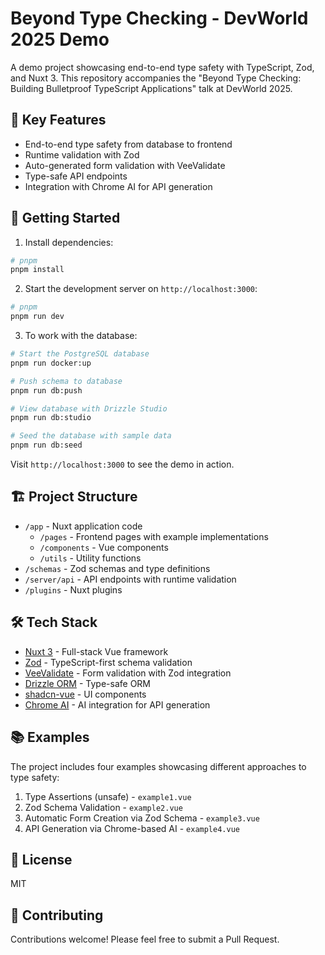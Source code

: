 # Beyond Type Checking - DevWorld 2025 Demo

A demo project showcasing end-to-end type safety with TypeScript, Zod, and Nuxt 3. This repository accompanies the "Beyond Type Checking: Building Bulletproof TypeScript Applications" talk at DevWorld 2025.

## 🎯 Key Features

- End-to-end type safety from database to frontend
- Runtime validation with Zod
- Auto-generated form validation with VeeValidate
- Type-safe API endpoints
- Integration with Chrome AI for API generation

## 🚀 Getting Started

1. Install dependencies:

```bash
# pnpm
pnpm install
```

2. Start the development server on `http://localhost:3000`:

```bash
# pnpm
pnpm run dev
```

3. To work with the database:

```bash
# Start the PostgreSQL database
pnpm run docker:up

# Push schema to database
pnpm run db:push

# View database with Drizzle Studio
pnpm run db:studio

# Seed the database with sample data
pnpm run db:seed
```

Visit `http://localhost:3000` to see the demo in action.

## 🏗️ Project Structure

- `/app` - Nuxt application code
  - `/pages` - Frontend pages with example implementations
  - `/components` - Vue components
  - `/utils` - Utility functions
- `/schemas` - Zod schemas and type definitions
- `/server/api` - API endpoints with runtime validation
- `/plugins` - Nuxt plugins

## 🛠️ Tech Stack

- [Nuxt 3](https://nuxt.com) - Full-stack Vue framework
- [Zod](https://zod.dev) - TypeScript-first schema validation
- [VeeValidate](https://vee-validate.logaretm.com/v4/) - Form validation with Zod integration
- [Drizzle ORM](https://orm.drizzle.team) - Type-safe ORM
- [shadcn-vue](https://www.shadcn-vue.com/) - UI components
- [Chrome AI](https://github.com/google/chrome-ai) - AI integration for API generation

## 📚 Examples

The project includes four examples showcasing different approaches to type safety:

1. Type Assertions (unsafe) - `example1.vue`
2. Zod Schema Validation - `example2.vue`
3. Automatic Form Creation via Zod Schema - `example3.vue`
4. API Generation via Chrome-based AI - `example4.vue`

## 📝 License

MIT

## 🤝 Contributing

Contributions welcome! Please feel free to submit a Pull Request.
